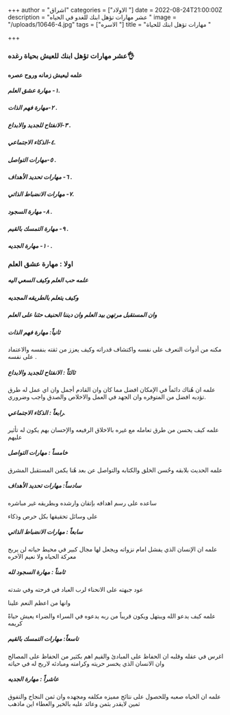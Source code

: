 +++
author = "اشراق"
categories = ["الاولاد "]
date = 2022-08-24T21:00:00Z
description = "عشر مهارات تؤهل ابنك للغدو في الحياه "
image = "/uploads/10646-4.jpg"
tags = ["الاسره "]
title = "مهارات تؤهل ابنك للحياة "

+++
### عشر مهارات  تؤهل ابنك للعيش بحياة رغده👌

#### علمه ليعيش زمانه وروح عصره 

##### ١- مهارة عشق العلم.

##### ٢-مهارة فهم الذات .

##### ٣-الانفتاح للجديد والابداع .

##### ٤-الذكاء الاجتماعي.

##### ٥-مهارات التواصل .

##### ٦- مهارات تحديد الأهداف .

##### ٧- مهارات الانضباط الذاتي.

##### ٨- مهارة السجود .

##### ٩- مهارة التمسك بالقيم .

##### ١٠- مهارة الجديه .

### اولا : مهارة عشق العلم 

##### علمه حب العلم وكيف السعي اليه 

##### وكيف يتعلم بالطريقه المجديه 

##### وان المستقبل مرتهن بيد العلم وان ديننا الحنيف حثنا على العلم 

##### ثانياً: مهارة فهم الذات 

مكنه من أدوات التعرف على نفسه  واكتشاف قدراته وكيف يعزز من ثقته بنفسه  والاعتماد على نفسه .

##### ثالثاً : الانفتاح للجديد والابداع 

علمه ان هُناك دائماً  في الإمكان افضل مما كان وان القادم أجمل وان اي عمل له طرق  تؤديه افضل من المتوفره وان الجهد في العمل والاخلاص والصدق واجب وضروري.

##### رابعاً : الذكاء الاجتماعي. 

علمه كيف يحسن من طرق تعامله مع غيره بالاخلاق الرفيعه والإحسان بهم يكون له تأثير عليهم 

##### خامساً  : مهارات التواصل 

علمه الحديث بلابقه وحُسن الخلق والكتابه  والتواصل عن بعد هُنا يكمن المستقبل المشرق 

##### سادساً: مهارات تحديد الأهداف 

ساعده على رسم اهدافه بإتقان وارشده  وبطريقه غير مباشره 

على وسائل تحقيقها  بكل حرص وذكاء 

##### سابعاً  : مهارات الانضباط الذاتي 

علمه ان الإنسان الذي يفشل امام نزواته ويجعل لها مجال كبير في محيط حياته لن يربح معركة الحياه  ولا نعيم الآخره 

##### ثامناً  : مهارة السجود لله 

عود جبهته على الانحناء لرب العباد في فرحته وفي شدته 

وانها من اعظم النعم علينا 

علمه كيف يدعو الله  ويبتهل ويكون قريباً من ربه يدعوه في السراء والضراء  يعيش حياةً كريمه 

##### تاسعاً:  مهارات التمسك بالقيم 

اغرس في عقله وقلبه  ان الحفاظ على المبادئ والقيم اهم بكثير من الحفاظ على المصالح وان الانسان الذي يخسر  حريته وكرامته ومبادئه  لاربح له في حياته 

##### عاشراً  : مهارة الجديه 

علمه ان الحياه صعبه وللحصول على نتائج  مميزه مكلفه ومجهده  وان ثمن النجاح  والتفوق ثمين لايقدر بثمن وعائد عليه بالخير والعطاء  اين ماذهب
